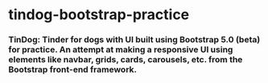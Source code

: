 # tindog-bootstrap-practice
<h3>TinDog: Tinder for dogs with UI built using Bootstrap 5.0 (beta) for practice.
An attempt at making a responsive UI using elements like navbar, grids, cards, carousels, etc. from the Bootstrap front-end framework.
